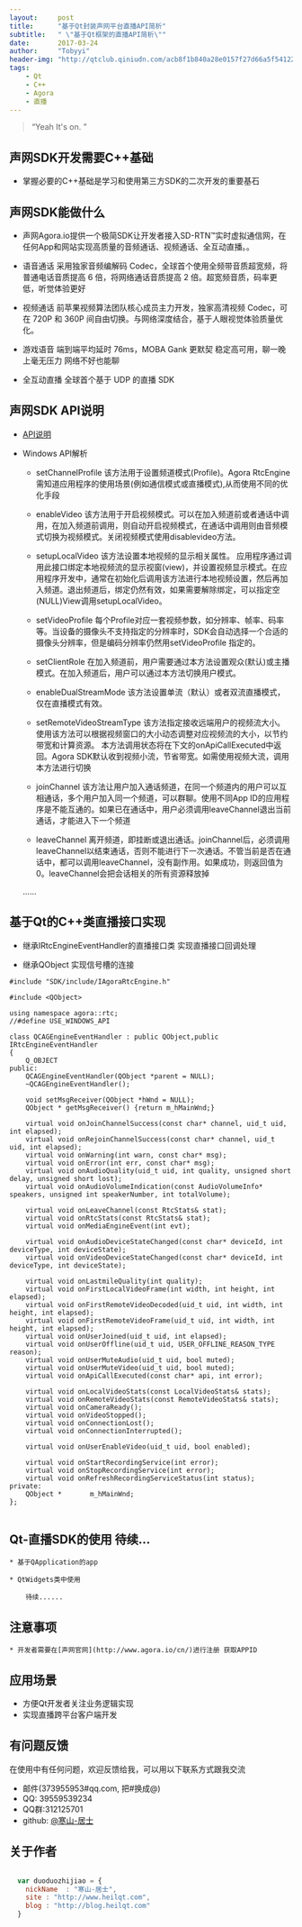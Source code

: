 ```yaml
---
layout:     post
title:      "基于Qt封装声网平台直播API简析"
subtitle:   " \"基于Qt框架的直播API简析\""
date:       2017-03-24
author:     "Tobyyi"
header-img: "http://qtclub.qiniudn.com/acb8f1b840a28e0157f27d66a5f54122.jpg"
tags:
    - Qt
    - C++
    - Agora
    - 直播
---
```


> “Yeah It's on. ”

## 声网SDK开发需要C++基础

 * 掌握必要的C++基础是学习和使用第三方SDK的二次开发的重要基石

## 声网SDK能做什么

 * 声网Agora.io提供一个极简SDK让开发者接入SD-RTN™实时虚拟通信网，在任何App和网站实现高质量的音频通话、视频通话、全互动直播。。

 * 语音通话  采用独家音频编解码 Codec，全球首个使用全频带音质超宽频，将普通电话音质提高 6 倍，将网络通话音质提高 2 倍。超宽频音质，码率更低，听觉体验更好

 * 视频通话  前苹果视频算法团队核心成员主力开发，独家高清视频 Codec，可在 720P 和 360P 间自由切换。与网络深度结合，基于人眼视觉体验质量优化。

 * 游戏语音 端到端平均延时 76ms，MOBA Gank 更默契 稳定高可用，聊一晚上毫无压力   网络不好也能聊

 * 全互动直播  全球首个基于 UDP 的直播 SDK


## 声网SDK API说明

* [API说明](https://docs.agora.io/cn/user_guide/live_broadcast/windows_live.html)


* Windows API解析

    * setChannelProfile 该方法用于设置频道模式(Profile)。Agora RtcEngine 需知道应用程序的使用场景(例如通信模式或直播模式),从而使用不同的优化手段

    * enableVideo 该方法用于开启视频模式。可以在加入频道前或者通话中调用，在加入频道前调用，则自动开启视频模式，在通话中调用则由音频模式切换为视频模式。关闭视频模式使用disablevideo方法。

    * setupLocalVideo 该方法设置本地视频的显示相关属性。
    应用程序通过调用此接口绑定本地视频流的显示视窗(view)，并设置视频显示模式。在应用程序开发中，通常在初始化后调用该方法进行本地视频设置，然后再加入频道。退出频道后，绑定仍然有效，如果需要解除绑定，可以指定空(NULL)View调用setupLocalVideo。

    * setVideoProfile 每个Profile对应一套视频参数，如分辨率、帧率、码率等。当设备的摄像头不支持指定的分辨率时，SDK会自动选择一个合适的摄像头分辨率，但是编码分辨率仍然用setVideoProfile 指定的。

    * setClientRole  在加入频道前，用户需要通过本方法设置观众(默认)或主播模式。在加入频道后，用户可以通过本方法切换用户模式。

    * enableDualStreamMode  该方法设置单流（默认）或者双流直播模式，仅在直播模式有效。


    * setRemoteVideoStreamType 该方法指定接收远端用户的视频流大小。使用该方法可以根据视频窗口的大小动态调整对应视频流的大小，以节约带宽和计算资源。
    本方法调用状态将在下文的onApiCallExecuted中返回。Agora SDK默认收到视频小流，节省带宽。如需使用视频大流，调用本方法进行切换

    * joinChannel 该方法让用户加入通话频道，在同一个频道内的用户可以互相通话，多个用户加入同一个频道，可以群聊。使用不同App ID的应用程序是不能互通的。如果已在通话中，用户必须调用leaveChannel退出当前通话，才能进入下一个频道

    * leaveChannel 离开频道，即挂断或退出通话。joinChannel后，必须调用leaveChannel以结束通话，否则不能进行下一次通话。不管当前是否在通话中，都可以调用leaveChannel，没有副作用。如果成功，则返回值为0。leaveChannel会把会话相关的所有资源释放掉

    ......

## 基于Qt的C++类直播接口实现


  * 继承IRtcEngineEventHandler的直播接口类 实现直播接口回调处理

  * 继承QObject 实现信号槽的连接


```
#include "SDK/include/IAgoraRtcEngine.h"

#include <QObject>

using namespace agora::rtc;
//#define USE_WINDOWS_API

class QCAGEngineEventHandler : public QObject,public IRtcEngineEventHandler
{
    Q_OBJECT
public:
    QCAGEngineEventHandler(QObject *parent = NULL);
    ~QCAGEngineEventHandler();

    void setMsgReceiver(QObject *hWnd = NULL);
    QObject * getMsgReceiver() {return m_hMainWnd;}

    virtual void onJoinChannelSuccess(const char* channel, uid_t uid, int elapsed);
    virtual void onRejoinChannelSuccess(const char* channel, uid_t uid, int elapsed);
    virtual void onWarning(int warn, const char* msg);
    virtual void onError(int err, const char* msg);
    virtual void onAudioQuality(uid_t uid, int quality, unsigned short delay, unsigned short lost);
    virtual void onAudioVolumeIndication(const AudioVolumeInfo* speakers, unsigned int speakerNumber, int totalVolume);
    
    virtual void onLeaveChannel(const RtcStats& stat);
    virtual void onRtcStats(const RtcStats& stat);
    virtual void onMediaEngineEvent(int evt);

    virtual void onAudioDeviceStateChanged(const char* deviceId, int deviceType, int deviceState);
    virtual void onVideoDeviceStateChanged(const char* deviceId, int deviceType, int deviceState);

    virtual void onLastmileQuality(int quality);
    virtual void onFirstLocalVideoFrame(int width, int height, int elapsed);
    virtual void onFirstRemoteVideoDecoded(uid_t uid, int width, int height, int elapsed);
    virtual void onFirstRemoteVideoFrame(uid_t uid, int width, int height, int elapsed);
    virtual void onUserJoined(uid_t uid, int elapsed);
    virtual void onUserOffline(uid_t uid, USER_OFFLINE_REASON_TYPE reason);
    virtual void onUserMuteAudio(uid_t uid, bool muted);
    virtual void onUserMuteVideo(uid_t uid, bool muted);
    virtual void onApiCallExecuted(const char* api, int error);

    virtual void onLocalVideoStats(const LocalVideoStats& stats);
    virtual void onRemoteVideoStats(const RemoteVideoStats& stats);
    virtual void onCameraReady();
    virtual void onVideoStopped();
    virtual void onConnectionLost();
    virtual void onConnectionInterrupted();

    virtual void onUserEnableVideo(uid_t uid, bool enabled);

    virtual void onStartRecordingService(int error);
    virtual void onStopRecordingService(int error);
    virtual void onRefreshRecordingServiceStatus(int status);
private:
    QObject *       m_hMainWnd;
};


```

## Qt-直播SDK的使用 待续...

    * 基于QApplication的app

    * QtWidgets类中使用

```
    待续......

```

## 注意事项

    * 开发者需要在[声网官网](http://www.agora.io/cn/)进行注册 获取APPID


## 应用场景

* 方便Qt开发者关注业务逻辑实现
* 实现直播跨平台客户端开发

## 有问题反馈

在使用中有任何问题，欢迎反馈给我，可以用以下联系方式跟我交流

* 邮件(373955953#qq.com, 把#换成@)
* QQ: 39559539234
* QQ群:312125701
* github: [@寒山-居士](https://github.com/toby20130333)

## 关于作者

```javascript

  var duoduozhijiao = {
    nickName  : "寒山-居士",
    site : "http://www.heilqt.com",
    blog : "http://blog.heilqt.com"
  }

```